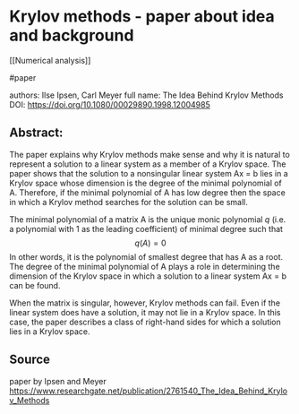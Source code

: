 # Krylov methods - paper about idea and background

[[Numerical analysis]]

#paper

authors: Ilse Ipsen, Carl Meyer
full name: The Idea Behind Krylov Methods
DOI: https://doi.org/10.1080/00029890.1998.12004985


## Abstract: 

The paper explains why Krylov methods make sense and why it is natural to represent a solution to a linear system as a member of a Krylov space. The paper shows that the solution to a nonsingular linear system Ax = b lies in a Krylov space whose dimension is the degree of the minimal polynomial of A. Therefore, if the minimal polynomial of A has low degree then the space in which a Krylov method searches for the solution can be small.

The minimal polynomial of a matrix A is the unique monic polynomial $q$ (i.e. a polynomial with 1 as the leading coefficient) of minimal degree such that 
$$q(A) = 0$$
In other words, it is the polynomial of smallest degree that has A as a root. The degree of the minimal polynomial of A plays a role in determining the dimension of the Krylov space in which a solution to a linear system Ax = b can be found.

When the matrix is singular, however, Krylov methods can fail. Even if the linear system does have a solution, it may not lie in a Krylov space. In this case, the paper describes a class of right-hand sides for which a solution lies in a Krylov space.

## Source
paper by Ipsen and Meyer
https://www.researchgate.net/publication/2761540_The_Idea_Behind_Krylov_Methods